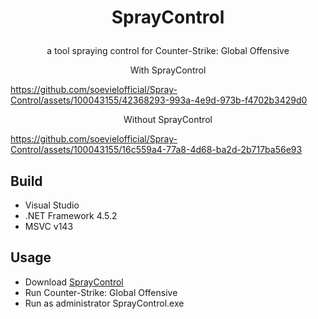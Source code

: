 # <p align=center>SprayControl<p>

<p align=center>a tool spraying control for Counter-Strike: Global Offensive<p>


<p align=center>With SprayControl<p>


  
https://github.com/soevielofficial/Spray-Control/assets/100043155/42368293-993a-4e9d-973b-f4702b3429d0



<p align=center>Without SprayControl<p>


  
https://github.com/soevielofficial/Spray-Control/assets/100043155/16c559a4-77a8-4d68-ba2d-2b717ba56e93



## Build
- Visual Studio
- .NET Framework 4.5.2
- MSVC v143

## Usage
- Download [SprayControl](https://github.com/soevielofficial/Spray-Control/releases/download/1.0/SprayControl.exe)
- Run Counter-Strike: Global Offensive
- Run as administrator SprayControl.exe
